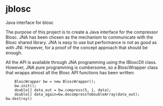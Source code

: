 # jblosc
Java interface for blosc

The purpose of this project is to create a Java interface for the compressor Blosc. JNA has been chosen as the mechanism to communicate with the Blosc shared library. JNA is easy to use but performance is not as good as with JNI. However, for a proof of the concept approach that should be enough.

All the API is available through JNA programming using the IBloscDll class. However, JNA pure programming is cumbersome, so a BloscWrapper class that wrapps almost all the Blosc API functions has been written:

		BloscWrapper bw = new BloscWrapper();
		bw.init();
		double[] data_out = bw.compress(5, 1, data);
		double[] data_again=bw.decompressToDoubleArray(data_out);
    bw.destroy()

